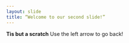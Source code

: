 ```yaml
---
layout: slide
title: “Welcome to our second slide!”
---
```

**Tis but a scratch**
Use the left arrow to go back!
